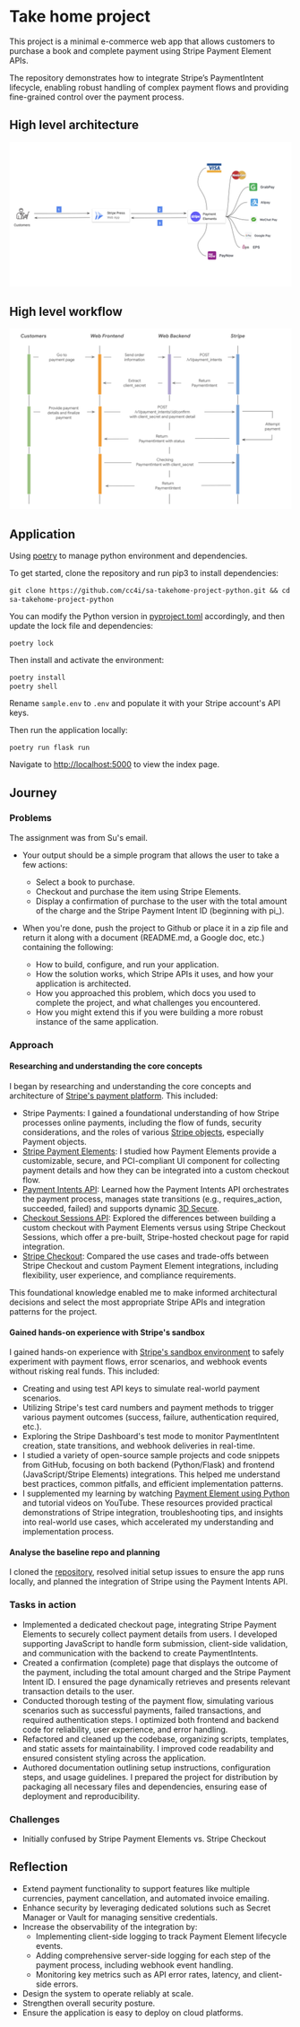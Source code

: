 # Take home project

This project is a minimal e-commerce web app that allows customers to purchase a book and complete payment using Stripe Payment Element APIs.

The repository demonstrates how to integrate Stripe’s PaymentIntent lifecycle, enabling robust handling of complex payment flows and providing fine-grained control over the payment process.



## High level architecture

![System diagram](./public/images/sys.png)

## High level workflow

![Workflow](./public/images/workflow.png)



## Application

Using [poetry](https://python-poetry.org/docs/#installation) to manage python environment and dependencies. 
 

To get started, clone the repository and run pip3 to install dependencies:

```shell
git clone https://github.com/cc4i/sa-takehome-project-python.git && cd sa-takehome-project-python
```

You can modify the Python version in [pyproject.toml](./pyproject.toml) accordingly, and then update the lock file and dependencies:

```shell
poetry lock
```

Then install and activate the environment:

```shell
poetry install
poetry shell
```

Rename `sample.env` to `.env` and populate it with your Stripe account's API keys.

Then run the application locally:

```
poetry run flask run
```

Navigate to [http://localhost:5000](http://localhost:5000) to view the index page.


## Journey

### Problems
The assignment was from Su's email.

- Your output should be a simple program that allows the user to take a few actions:

    - Select a book to purchase.
    - Checkout and purchase the item using Stripe Elements.
    - Display a confirmation of purchase to the user with the total amount of the charge and the Stripe Payment Intent ID (beginning with pi_).

- When you're done, push the project to Github or place it in a zip file and return it along with a document (README.md, a Google doc, etc.) containing the following:

    - How to build, configure, and run your application.
    - How the solution works, which Stripe APIs it uses, and how your application is architected.
    - How you approached this problem, which docs you used to complete the project, and what challenges you encountered.
    - How you might extend this if you were building a more robust instance of the same application.

### Approach

#### Researching and understanding the core concepts

I began by researching and understanding the core concepts and architecture of [Stripe's payment platform](https://stripe.com/en-sg/payments). This included:

- Stripe Payments: I gained a foundational understanding of how Stripe processes online payments, including the flow of funds, security considerations, and the roles of various [Stripe objects](https://docs.stripe.com/payments-api/tour#core-concepts), especially Payment objects.
- [Stripe Payment Elements](https://docs.stripe.com/payments/payment-element): I studied how Payment Elements provide a customizable, secure, and PCI-compliant UI component for collecting payment details and how they can be integrated into a custom checkout flow.
- [Payment Intents API](https://docs.stripe.com/api/payment_intents): Learned how the Payment Intents API orchestrates the payment process, manages state transitions (e.g., requires_action, succeeded, failed) and supports dynamic [3D Secure](https://docs.stripe.com/payments/3d-secure).
- [Checkout Sessions API](https://docs.stripe.com/api/checkout/sessions): Explored the differences between building a custom checkout with Payment Elements versus using Stripe Checkout Sessions, which offer a pre-built, Stripe-hosted checkout page for rapid integration.
- [Stripe Checkout](https://docs.stripe.com/payments/checkout): Compared the use cases and trade-offs between Stripe Checkout and custom Payment Element integrations, including flexibility, user experience, and compliance requirements.

This foundational knowledge enabled me to make informed architectural decisions and select the most appropriate Stripe APIs and integration patterns for the project.

#### Gained hands-on experience with Stripe's sandbox

I gained hands-on experience with [Stripe's sandbox environment](https://docs.stripe.com/sandboxes) to safely experiment with payment flows, error scenarios, and webhook events without risking real funds. This included:

- Creating and using test API keys to simulate real-world payment scenarios.
- Utilizing Stripe's test card numbers and payment methods to trigger various payment outcomes (success, failure, authentication required, etc.).
- Exploring the Stripe Dashboard's test mode to monitor PaymentIntent creation, state transitions, and webhook deliveries in real-time.
- I studied a variety of open-source sample projects and code snippets from GitHub, focusing on both backend (Python/Flask) and frontend (JavaScript/Stripe Elements) integrations. This helped me understand best practices, common pitfalls, and efficient implementation patterns.
- I supplemented my learning by watching [Payment Element using Python](https://www.youtube.com/watch?v=tCSbCk5j3Tk) and tutorial videos on YouTube. These resources provided practical demonstrations of Stripe integration, troubleshooting tips, and insights into real-world use cases, which accelerated my understanding and implementation process.

#### Analyse the baseline repo and planning
I cloned the [repository](https://github.com/marko-stripe/sa-takehome-project-python), resolved initial setup issues to ensure the app runs locally, and planned the integration of Stripe using the Payment Intents API.

### Tasks in action 
- Implemented a dedicated checkout page, integrating Stripe Payment Elements to securely collect payment details from users. I developed supporting JavaScript to handle form submission, client-side validation, and communication with the backend to create PaymentIntents.
- Created a confirmation (complete) page that displays the outcome of the payment, including the total amount charged and the Stripe Payment Intent ID. I ensured the page dynamically retrieves and presents relevant transaction details to the user.
- Conducted thorough testing of the payment flow, simulating various scenarios such as successful payments, failed transactions, and required authentication steps. I optimized both frontend and backend code for reliability, user experience, and error handling.
- Refactored and cleaned up the codebase, organizing scripts, templates, and static assets for maintainability. I improved code readability and ensured consistent styling across the application.
- Authored documentation outlining setup instructions, configuration steps, and usage guidelines. I prepared the project for distribution by packaging all necessary files and dependencies, ensuring ease of deployment and reproducibility.

### Challenges

- Initially confused by Stripe Payment Elements vs. Stripe Checkout


## Reflection

- Extend payment functionality to support features like multiple currencies, payment cancellation, and automated invoice emailing.
- Enhance security by leveraging dedicated solutions such as Secret Manager or Vault for managing sensitive credentials.
- Increase the observability of the integration by:
  - Implementing client-side logging to track Payment Element lifecycle events.
  - Adding comprehensive server-side logging for each step of the payment process, including webhook event handling.
  - Monitoring key metrics such as API error rates, latency, and client-side errors.
- Design the system to operate reliably at scale.
- Strengthen overall security posture.
- Ensure the application is easy to deploy on cloud platforms.
